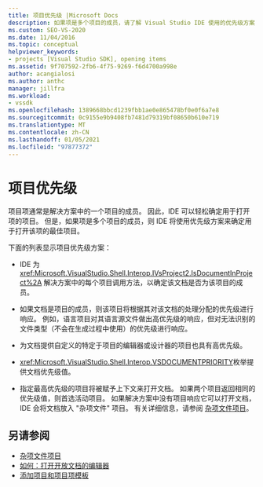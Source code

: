 ```yaml
---
title: 项目优先级 |Microsoft Docs
description: 如果项是多个项目的成员，请了解 Visual Studio IDE 使用的优先级方案，确定用于打开项的最佳项目。
ms.custom: SEO-VS-2020
ms.date: 11/04/2016
ms.topic: conceptual
helpviewer_keywords:
- projects [Visual Studio SDK], opening items
ms.assetid: 9f707592-2fb6-4f75-9269-f6d4700a998e
author: acangialosi
ms.author: anthc
manager: jillfra
ms.workload:
- vssdk
ms.openlocfilehash: 1389668bbcd1239fbb1ae0e865478bf0e0f6a7e8
ms.sourcegitcommit: 0c9155e9b9408fb7481d79319bf08650b610e719
ms.translationtype: MT
ms.contentlocale: zh-CN
ms.lasthandoff: 01/05/2021
ms.locfileid: "97877372"
---
```

# <a name="project-priority"></a>项目优先级
项目项通常是解决方案中的一个项目的成员。 因此，IDE 可以轻松确定用于打开项的项目。 但是，如果项是多个项目的成员，则 IDE 将使用优先级方案来确定用于打开该项的最佳项目。

 下面的列表显示项目优先级方案：

- IDE 为 <xref:Microsoft.VisualStudio.Shell.Interop.IVsProject2.IsDocumentInProject%2A> 解决方案中的每个项目调用方法，以确定该文档是否为该项目的成员。

- 如果文档是项目的成员，则该项目将根据其对该文档的处理分配的优先级进行响应。 例如，语言项目对其语言源文件做出高优先级的响应，但对无法识别的文件类型（不会在生成过程中使用）的优先级进行响应。

- 为文档提供自定义的特定于项目的编辑器或设计器的项目也具有高优先级。

- <xref:Microsoft.VisualStudio.Shell.Interop.VSDOCUMENTPRIORITY>枚举提供文档优先级值。

- 指定最高优先级的项目将被赋予上下文来打开文档。 如果两个项目返回相同的优先级值，则首选活动项目。 如果解决方案中没有项目响应它可以打开文档，IDE 会将文档放入 "杂项文件" 项目。 有关详细信息，请参阅 [杂项文件项目](../../extensibility/internals/miscellaneous-files-project.md)。

## <a name="see-also"></a>另请参阅
- [杂项文件项目](../../extensibility/internals/miscellaneous-files-project.md)
- [如何：打开开放文档的编辑器](../../extensibility/how-to-open-editors-for-open-documents.md)
- [添加项目和项目项模板](../../extensibility/internals/adding-project-and-project-item-templates.md)
